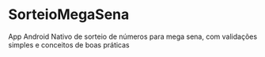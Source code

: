 # SorteioMegaSena

App Android Nativo de sorteio de números para mega sena, com validações simples e conceitos de boas práticas
